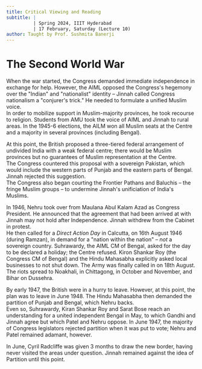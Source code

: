 ```yaml
---
title: Critical Viewing and Reading
subtitle: |
          | Spring 2024, IIIT Hyderabad
          | 17 February, Saturday (Lecture 10)
author: Taught by Prof. Sushmita Banerji
---
```


# The Second World War
When the war started, the Congress demanded immediate independence in exchange for help. However, the AIML opposed the Congress's hegemony over the "Indian" and "nationalist" identity – Jinnah called Congress nationalism a "conjurer's trick." He needed to formulate a unified Muslim voice.  
In order to mobilize support in Muslim-majority provinces, he took recourse to religion. Students from AMU took the voice of AIML and Jinnah to rural areas. In the 1945-6 elections, the AILM won all Muslim seats at the Centre and a majority in several provinces (including Bengal).

At this point, the British proposed a three-tiered federal arrangement of undivided India with a weak federal centre; there would be Muslim provinces but no guarantees of Muslim representation at the Centre.  
The Congress countered this proposal with a sovereign Pakistan, which would include the western parts of Punjab and the eastern parts of Bengal. Jinnah rejected this suggestion.  
The Congress also began courting the Frontier Pathans and Baluchis – the fringe Muslim groups – to undermine Jinnah's unificiation of India's Muslims.

In 1946, Nehru took over from Maulana Abul Kalam Azad as Congress President. He announced that the agreement that had been arrived at with Jinnah may not hold after Independence. Jinnah withdrew from the Cabinet in protest.  
He then called for a *Direct Action Day* in Calcutta, on 16th August 1946 (during Ramzan), in demand for a "nation within the nation" – *not* a sovereign country. Suhrawardy, the AIML CM of Bengal, asked for the day to be declared a holiday; the Centre refused. Kiron Shankar Roy (the Congress CM of Bengal) and the Hindu Mahasabha explicitly asked local businesses to not shut down. The Army was finally called in on 18th August.  
The riots spread to Noakhali, in Chittagong, in October and November, and Bihar on Dussehra.

By early 1947, the British were in a hurry to leave. However, at this point, the plan was to leave in June 1948. The Hindu Mahasabha then demanded the partition of Punjab and Bengal, which Nehru backs.  
Even so, Suhrawardy, Kiran Shankar Roy and Sarat Bose reach an understanding for a united independent Bengal in May, to which Gandhi and Jinnah agree but which Patel and Nehru oppose. In June 1947, the majority of Congress legislators rejected partition when it was put to vote; Nehru and Patel remained adamant, however.

In June, Cyril Radcliffe was given 3 months to draw the new border, having never visited the areas under question. Jinnah remained against the idea of Partition until this point.